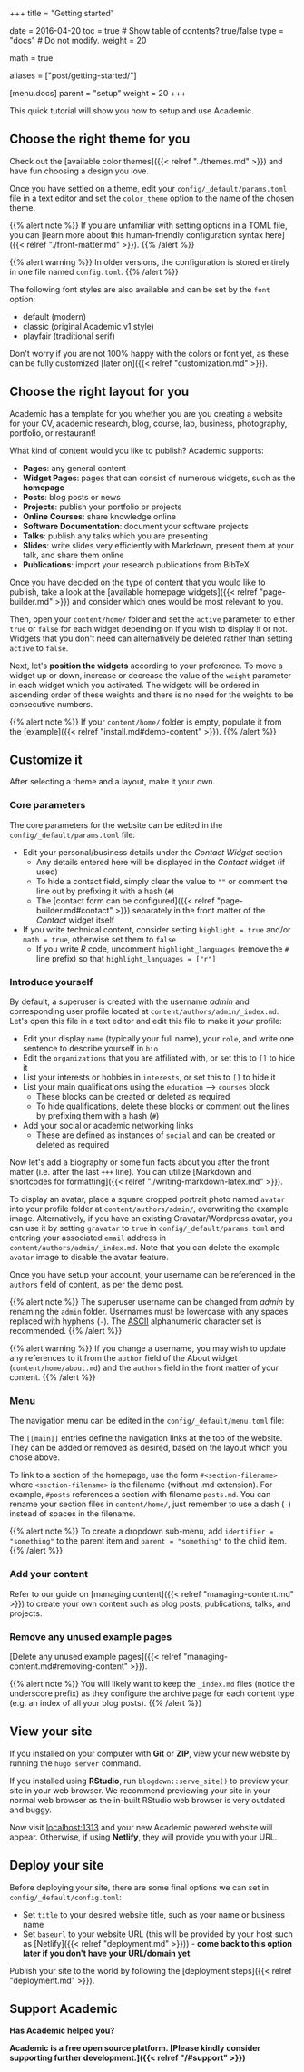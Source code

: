 +++
title = "Getting started"

date = 2016-04-20
toc = true  # Show table of contents? true/false
type = "docs"  # Do not modify.
weight = 20

math = true

aliases = ["post/getting-started/"]

[menu.docs]
    parent = "setup"
    weight = 20
+++

This quick tutorial will show you how to setup and use Academic.

## Choose the right theme for you

Check out the [available color themes]({{< relref "../themes.md" >}}) and have fun choosing a design you love.

Once you have settled on a theme, edit your `config/_default/params.toml` file in a text editor and set the `color_theme` option to the name of the chosen theme.

{{% alert note %}}
If you are unfamiliar with setting options in a TOML file, you can [learn more about this human-friendly configuration syntax here]({{< relref "./front-matter.md" >}}).
{{% /alert %}}

{{% alert warning %}}
In older versions, the configuration is stored entirely in one file named `config.toml`.
{{% /alert %}}

The following font styles are also available and can be set by the `font` option:

- default (modern)
- classic (original Academic v1 style)
- playfair (traditional serif)

Don't worry if you are not 100% happy with the colors or font yet, as these can be fully customized [later on]({{< relref "customization.md" >}}).

## Choose the right layout for you

Academic has a template for you whether you are you creating a website for your CV, academic research, blog, course, lab, business, photography, portfolio, or restaurant!

What kind of content would you like to publish? Academic supports:

- **Pages**: any general content
- **Widget Pages**: pages that can consist of numerous widgets, such as the **homepage**
- **Posts**: blog posts or news
- **Projects**: publish your portfolio or projects
- **Online Courses**: share knowledge online
- **Software Documentation**: document your software projects
- **Talks**: publish any talks which you are presenting
- **Slides**: write slides very efficiently with Markdown, present them at your talk, and share them online
- **Publications**: import your research publications from BibTeX

Once you have decided on the type of content that you would like to publish, take a look at the [available homepage widgets]({{< relref "page-builder.md" >}}) and consider which ones would be most relevant to you.

Then, open your `content/home/` folder and set the `active` parameter to either `true` or `false` for each widget depending on if you wish to display it or not. Widgets that you don't need can alternatively be deleted rather than setting `active` to `false`.

Next, let's **position the widgets** according to your preference. To move a widget up or down, increase or decrease the value of the `weight` parameter in each widget which you activated. The widgets will be ordered in ascending order of these weights and there is no need for the weights to be consecutive numbers.

{{% alert note %}}
If your `content/home/` folder is empty, populate it from the [example]({{< relref "install.md#demo-content" >}}).
{{% /alert %}}

## Customize it

After selecting a theme and a layout, make it your own.

### Core parameters

The core parameters for the website can be edited in the `config/_default/params.toml` file:

- Edit your personal/business details under the *Contact Widget* section
  - Any details entered here will be displayed in the *Contact* widget (if used)
  - To hide a contact field, simply clear the value to `""` or comment the line out by prefixing it with a hash (`#`) 
  - The [contact form can be configured]({{< relref "page-builder.md#contact" >}}) separately in the front matter of the *Contact* widget itself
- If you write technical content, consider setting `highlight = true` and/or `math = true`, otherwise set them to `false`
  - If you write *R* code, uncomment `highlight_languages` (remove the `#` line prefix) so that `highlight_languages = ["r"]`

### Introduce yourself

By default, a superuser is created with the username *admin* and corresponding user profile located at `content/authors/admin/_index.md`. Let's open this file in a text editor and edit this file to make it *your* profile:

- Edit your display `name` (typically your full name), your `role`, and write one sentence to describe yourself in `bio`
- Edit the `organizations` that you are affiliated with, or set this to `[]` to hide it
- List your interests or hobbies in `interests`, or set this to `[]` to hide it
- List your main qualifications using the `education` --> `courses` block
  - These blocks can be created or deleted as required
  - To hide qualifications, delete these blocks or comment out the lines by prefixing them with a hash (`#`)
- Add your social or academic networking links
  - These are defined as instances of `social` and can be created or deleted as required

Now let's add a biography or some fun facts about you after the front matter (i.e. after the last `+++` line). You can utilize [Markdown and shortcodes for formatting]({{< relref "./writing-markdown-latex.md" >}}).

To display an avatar, place a square cropped portrait photo named `avatar` into your profile folder at `content/authors/admin/`, overwriting the example image. Alternatively, if you have an existing Gravatar/Wordpress avatar, you can use it by setting `gravatar` to `true` in `config/_default/params.toml` and entering your associated `email` address in `content/authors/admin/_index.md`. Note that you can delete the example `avatar` image to disable the avatar feature.

Once you have setup your account, your username can be referenced in the `authors` field of content, as per the demo post.

{{% alert note %}}
The superuser username can be changed from *admin* by renaming the `admin` folder. Usernames must be lowercase with any spaces replaced with hyphens (`-`). The [ASCII](https://www.w3schools.com/charsets/ref_html_ascii.asp) alphanumeric character set is recommended.
{{% /alert %}}

{{% alert warning %}}
If you change a username, you may wish to update any references to it from the `author` field of the About widget (`content/home/about.md`) and the `authors` field in the front matter of your content.
{{% /alert %}}

### Menu

The navigation menu can be edited in the `config/_default/menu.toml` file:

The `[[main]]` entries define the navigation links at the top of the website. They can be added or removed as desired, based on the layout which you chose above.

To link to a section of the homepage, use the form `#<section-filename>` where `<section-filename>` is the filename (without .md extension). For example, `#posts` references a section with filename `posts.md`. You can rename your section files in `content/home/`, just remember to use a dash (`-`) instead of spaces in the filename. 

{{% alert note %}}
To create a dropdown sub-menu, add `identifier = "something"` to the parent item and `parent = "something"` to the child item.
{{% /alert %}}

### Add your content

Refer to our guide on [managing content]({{< relref "managing-content.md" >}}) to create your own content such as blog posts, publications, talks, and projects.

### Remove any unused example pages

[Delete any unused example pages]({{< relref "managing-content.md#removing-content" >}}).

{{% alert note %}}
You will likely want to keep the `_index.md` files (notice the underscore prefix) as they configure the archive page for each content type (e.g. an index of all your blog posts).
{{% /alert %}}

## View your site

If you installed on your computer with **Git** or **ZIP**, view your new website by running the `hugo server` command.

If you installed using **RStudio**, run `blogdown::serve_site()` to preview your site in your web browser. We recommend previewing your site in your normal web browser as the in-built RStudio web browser is very outdated and buggy.

Now visit [localhost:1313](http://localhost:1313) and your new Academic powered website will appear. Otherwise, if using **Netlify**, they will provide you with your URL.

## Deploy your site

Before deploying your site, there are some final options we can set in `config/_default/config.toml`:

- Set `title` to your desired website title, such as your name or business name
- Set `baseurl` to your website URL (this will be provided by your host such as [Netlify]({{< relref "deployment.md" >}})) - **come back to this option later if you don't have your URL/domain yet**

Publish your site to the world by following the [deployment steps]({{< relref "deployment.md" >}}).

## Support Academic

**Has Academic helped you?**

**Academic is a free open source platform. [Please kindly consider supporting further development.]({{< relref "/#support" >}})**
